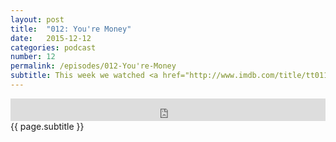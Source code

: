 ```yaml
---
layout: post
title:  "012: You're Money"
date:   2015-12-12
categories: podcast
number: 12
permalink: /episodes/012-You're-Money
subtitle: This week we watched <a href="http://www.imdb.com/title/tt0117802/?ref_=fn_al_tt_1">Swingers</a> and try to find out who was the one girl that took Eddy B's heart at the bar that one time. Jeff recounts some Bahstan stories and we discuss guy code rules. <a href="/audible">Click here</a> to get a free audiobook and support the show!
---
```


<iframe frameborder='0' height='36px' scrolling='no' seamless src='https://simplecast.fm/e/22336?style=dark' width='100%'></iframe>

<br>
<span class="episode_text">
{{ page.subtitle }}
</span>
<br><br>
